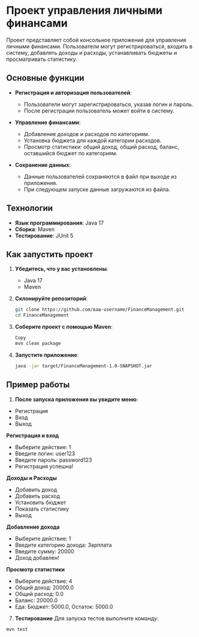 # Проект управления личными финансами

Проект представляет собой консольное приложение для управления личными финансами. Пользователи могут регистрироваться, входить в систему, добавлять доходы и расходы, устанавливать бюджеты и просматривать статистику.

## Основные функции

- **Регистрация и авторизация пользователей**:
  - Пользователи могут зарегистрироваться, указав логин и пароль.
  - После регистрации пользователь может войти в систему.

- **Управление финансами**:
  - Добавление доходов и расходов по категориям.
  - Установка бюджета для каждой категории расходов.
  - Просмотр статистики: общий доход, общий расход, баланс, оставшийся бюджет по категориям.

- **Сохранение данных**:
  - Данные пользователей сохраняются в файл при выходе из приложения.
  - При следующем запуске данные загружаются из файла.

## Технологии

- **Язык программирования**: Java 17
- **Сборка**: Maven
- **Тестирование**: JUnit 5

## Как запустить проект

1. **Убедитесь, что у вас установлены**:
   - Java 17
   - Maven

2. **Склонируйте репозиторий**:
   ```bash
   git clone https://github.com/ваш-username/FinanceManagement.git
   cd FinanceManagement
   
3. **Соберите проект с помощью Maven**:

   ```bash
   Copy
   mvn clean package

4. **Запустите приложение**:
   
   ```bash
   java -jar target/FinanceManagement-1.0-SNAPSHOT.jar

## **Пример работы**
1. **После запуска приложения вы увидите меню**:
- Регистрация
- Вход
- Выход
  
**Регистрация и вход**
- Выберите действие: 1
- Введите логин: user123
- Введите пароль: password123
- Регистрация успешна!

**Доходы и Расходы**
- Добавить доход
- Добавить расход
- Установить бюджет
- Показать статистику
- Выход
  
**Добавление дохода**
- Выберите действие: 1
- Введите категорию дохода: Зарплата
- Введите сумму: 20000
- Доход добавлен!
  
**Просмотр статистики**
- Выберите действие: 4
- Общий доход: 20000.0
- Общий расход: 0.0
- Баланс: 20000.0
- Еда: Бюджет: 5000.0, Остаток: 5000.0
  
7. **Тестирование**
  Для запуска тестов выполните команду:
 ```bash
mvn test
